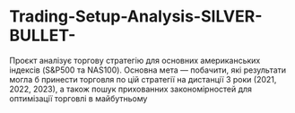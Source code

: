 # Trading-Setup-Analysis-SILVER-BULLET-
Проєкт аналізує торгову стратегію для основних американських індексів (S&amp;P500 та NAS100). Основна мета — побачити, які результати могла б принести торговля по цій стратегії на дистанції 3 роки (2021, 2022, 2023), а також пошук прихованних закономірностей для оптимізації торговлі в майбутньому
